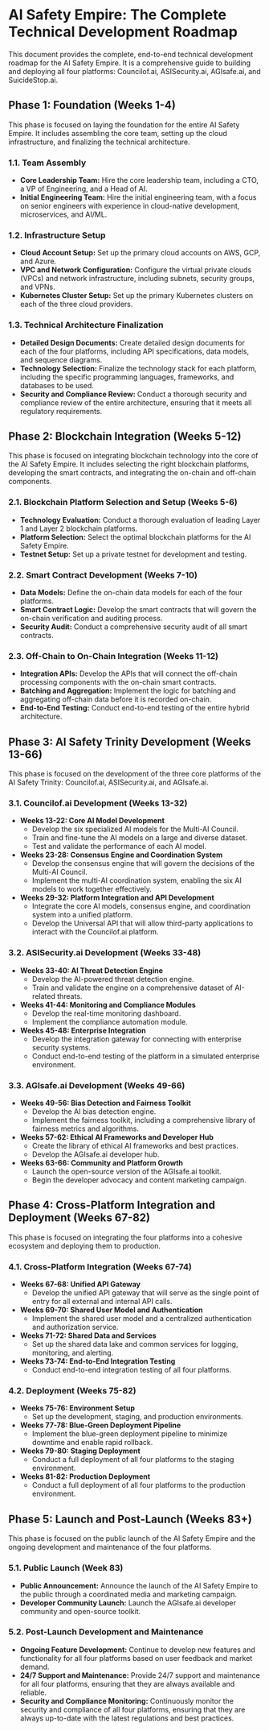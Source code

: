 


# AI Safety Empire: The Complete Technical Development Roadmap

This document provides the complete, end-to-end technical development roadmap for the AI Safety Empire. It is a comprehensive guide to building and deploying all four platforms: Councilof.ai, ASISecurity.ai, AGIsafe.ai, and SuicideStop.ai.

## Phase 1: Foundation (Weeks 1-4)

This phase is focused on laying the foundation for the entire AI Safety Empire. It includes assembling the core team, setting up the cloud infrastructure, and finalizing the technical architecture.

### 1.1. Team Assembly

*   **Core Leadership Team:** Hire the core leadership team, including a CTO, a VP of Engineering, and a Head of AI.
*   **Initial Engineering Team:** Hire the initial engineering team, with a focus on senior engineers with experience in cloud-native development, microservices, and AI/ML.

### 1.2. Infrastructure Setup

*   **Cloud Account Setup:** Set up the primary cloud accounts on AWS, GCP, and Azure.
*   **VPC and Network Configuration:** Configure the virtual private clouds (VPCs) and network infrastructure, including subnets, security groups, and VPNs.
*   **Kubernetes Cluster Setup:** Set up the primary Kubernetes clusters on each of the three cloud providers.

### 1.3. Technical Architecture Finalization

*   **Detailed Design Documents:** Create detailed design documents for each of the four platforms, including API specifications, data models, and sequence diagrams.
*   **Technology Selection:** Finalize the technology stack for each platform, including the specific programming languages, frameworks, and databases to be used.
*   **Security and Compliance Review:** Conduct a thorough security and compliance review of the entire architecture, ensuring that it meets all regulatory requirements.




## Phase 2: Blockchain Integration (Weeks 5-12)

This phase is focused on integrating blockchain technology into the core of the AI Safety Empire. It includes selecting the right blockchain platforms, developing the smart contracts, and integrating the on-chain and off-chain components.

### 2.1. Blockchain Platform Selection and Setup (Weeks 5-6)

*   **Technology Evaluation:** Conduct a thorough evaluation of leading Layer 1 and Layer 2 blockchain platforms.
*   **Platform Selection:** Select the optimal blockchain platforms for the AI Safety Empire.
*   **Testnet Setup:** Set up a private testnet for development and testing.

### 2.2. Smart Contract Development (Weeks 7-10)

*   **Data Models:** Define the on-chain data models for each of the four platforms.
*   **Smart Contract Logic:** Develop the smart contracts that will govern the on-chain verification and auditing process.
*   **Security Audit:** Conduct a comprehensive security audit of all smart contracts.

### 2.3. Off-Chain to On-Chain Integration (Weeks 11-12)

*   **Integration APIs:** Develop the APIs that will connect the off-chain processing components with the on-chain smart contracts.
*   **Batching and Aggregation:** Implement the logic for batching and aggregating off-chain data before it is recorded on-chain.
*   **End-to-End Testing:** Conduct end-to-end testing of the entire hybrid architecture.




## Phase 3: AI Safety Trinity Development (Weeks 13-66)

This phase is focused on the development of the three core platforms of the AI Safety Trinity: Councilof.ai, ASISecurity.ai, and AGIsafe.ai.

### 3.1. Councilof.ai Development (Weeks 13-32)

*   **Weeks 13-22: Core AI Model Development**
    *   Develop the six specialized AI models for the Multi-AI Council.
    *   Train and fine-tune the AI models on a large and diverse dataset.
    *   Test and validate the performance of each AI model.
*   **Weeks 23-28: Consensus Engine and Coordination System**
    *   Develop the consensus engine that will govern the decisions of the Multi-AI Council.
    *   Implement the multi-AI coordination system, enabling the six AI models to work together effectively.
*   **Weeks 29-32: Platform Integration and API Development**
    *   Integrate the core AI models, consensus engine, and coordination system into a unified platform.
    *   Develop the Universal API that will allow third-party applications to interact with the Councilof.ai platform.

### 3.2. ASISecurity.ai Development (Weeks 33-48)

*   **Weeks 33-40: AI Threat Detection Engine**
    *   Develop the AI-powered threat detection engine.
    *   Train and validate the engine on a comprehensive dataset of AI-related threats.
*   **Weeks 41-44: Monitoring and Compliance Modules**
    *   Develop the real-time monitoring dashboard.
    *   Implement the compliance automation module.
*   **Weeks 45-48: Enterprise Integration**
    *   Develop the integration gateway for connecting with enterprise security systems.
    *   Conduct end-to-end testing of the platform in a simulated enterprise environment.

### 3.3. AGIsafe.ai Development (Weeks 49-66)

*   **Weeks 49-56: Bias Detection and Fairness Toolkit**
    *   Develop the AI bias detection engine.
    *   Implement the fairness toolkit, including a comprehensive library of fairness metrics and algorithms.
*   **Weeks 57-62: Ethical AI Frameworks and Developer Hub**
    *   Create the library of ethical AI frameworks and best practices.
    *   Develop the AGIsafe.ai developer hub.
*   **Weeks 63-66: Community and Platform Growth**
    *   Launch the open-source version of the AGIsafe.ai toolkit.
    *   Begin the developer advocacy and content marketing campaign.




## Phase 4: Cross-Platform Integration and Deployment (Weeks 67-82)

This phase is focused on integrating the four platforms into a cohesive ecosystem and deploying them to production.

### 4.1. Cross-Platform Integration (Weeks 67-74)

*   **Weeks 67-68: Unified API Gateway**
    *   Develop the unified API gateway that will serve as the single point of entry for all external and internal API calls.
*   **Weeks 69-70: Shared User Model and Authentication**
    *   Implement the shared user model and a centralized authentication and authorization service.
*   **Weeks 71-72: Shared Data and Services**
    *   Set up the shared data lake and common services for logging, monitoring, and alerting.
*   **Weeks 73-74: End-to-End Integration Testing**
    *   Conduct end-to-end integration testing of all four platforms.

### 4.2. Deployment (Weeks 75-82)

*   **Weeks 75-76: Environment Setup**
    *   Set up the development, staging, and production environments.
*   **Weeks 77-78: Blue-Green Deployment Pipeline**
    *   Implement the blue-green deployment pipeline to minimize downtime and enable rapid rollback.
*   **Weeks 79-80: Staging Deployment**
    *   Conduct a full deployment of all four platforms to the staging environment.
*   **Weeks 81-82: Production Deployment**
    *   Conduct a full deployment of all four platforms to the production environment.




## Phase 5: Launch and Post-Launch (Weeks 83+)

This phase is focused on the public launch of the AI Safety Empire and the ongoing development and maintenance of the four platforms.

### 5.1. Public Launch (Week 83)

*   **Public Announcement:** Announce the launch of the AI Safety Empire to the public through a coordinated media and marketing campaign.
*   **Developer Community Launch:** Launch the AGIsafe.ai developer community and open-source toolkit.

### 5.2. Post-Launch Development and Maintenance

*   **Ongoing Feature Development:** Continue to develop new features and functionality for all four platforms based on user feedback and market demand.
*   **24/7 Support and Maintenance:** Provide 24/7 support and maintenance for all four platforms, ensuring that they are always available and reliable.
*   **Security and Compliance Monitoring:** Continuously monitor the security and compliance of all four platforms, ensuring that they are always up-to-date with the latest regulations and best practices.


